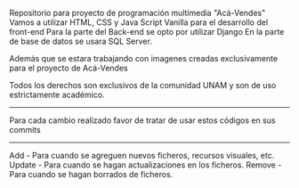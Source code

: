Repositorio para proyecto de programación multimedia "Acá-Vendes"
Vamos a utilizar HTML, CSS y Java Script Vanilla para el desarrollo del front-end
Para la parte del Back-end se opto por utilizar Django
En la parte de base de datos se usara SQL Server.

Además que se estara trabajando con imagenes creadas exclusivamente para el proyecto de Acá-Vendes

Todos los derechos son exclusivos de la comunidad UNAM y son de uso estrictamente académico.

**************************************************************************************************************

Para cada cambio realizado favor de tratar de usar estos códigos en sus commits

**************************************************************************************************************

Add - Para cuando se agreguen nuevos ficheros, recursos visuales, etc.
Update - Para cuando se hagan actualizaciones en los ficheros.
Remove - Para cuando se hagan borrados de ficheros.
